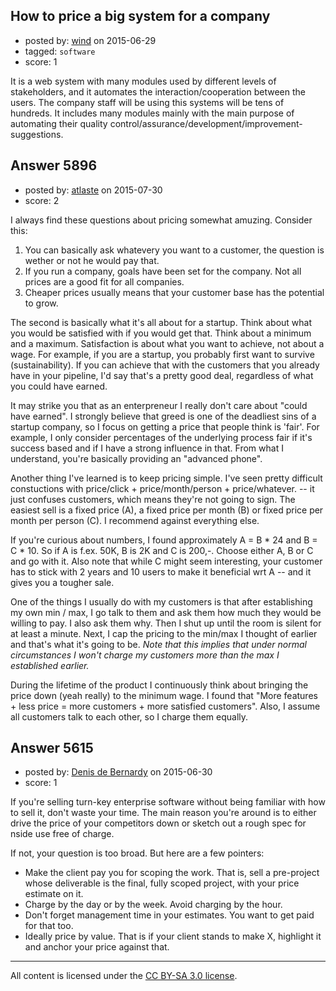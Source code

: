 ## How to price a big system for a company

- posted by: [wind](https://stackexchange.com/users/6547686/wind) on 2015-06-29
- tagged: `software`
- score: 1

It is a web system with many modules used by different levels of stakeholders, and it automates the interaction/cooperation between the users. The company staff will be using this systems will be tens of hundreds. It includes many modules mainly with the main purpose of automating their quality control/assurance/development/improvement-suggestions.


## Answer 5896

- posted by: [atlaste](https://stackexchange.com/users/1021317/atlaste) on 2015-07-30
- score: 2

I always find these questions about pricing somewhat amuzing. Consider this: 

1. You can basically ask whatevery you want to a customer, the question is wether or not he would pay that.
2. If you run a company, goals have been set for the company. Not all prices are a good fit for all companies.
3. Cheaper prices usually means that your customer base has the potential to grow.

The second is basically what it's all about for a startup. Think about what you would be satisfied with if you would get that. Think about a minimum and a maximum. Satisfaction is about what you want to achieve, not about a wage. For example, if you are a startup, you probably first want to survive (sustainability). If you can achieve that with the customers that you already have in your pipeline, I'd say that's a pretty good deal, regardless of what you could have earned.

It may strike you that as an enterpreneur I really don't care about "could have earned". I strongly believe that greed is one of the deadliest sins of a startup company, so I focus on getting a price that people think is 'fair'. For example, I only consider percentages of the underlying process fair if it's success based and if I have a strong influence in that. From what I understand, you're basically providing an "advanced phone".

Another thing I've learned is to keep pricing simple. I've seen pretty difficult constuctions with price/click + price/month/person + price/whatever. -- it just confuses customers, which means they're not going to sign. The easiest sell is a fixed price (A), a fixed price per month (B) or fixed price per month per person (C). I recommend against everything else.

If you're curious about numbers, I found approximately A = B * 24 and B = C * 10. So if A is f.ex. 50K, B is 2K and C is 200,-. Choose either A, B or C and go with it. Also note that while C might seem interesting, your customer has to stick with 2 years and 10 users to make it beneficial wrt A -- and it gives you a tougher sale.

One of the things I usually do with my customers is that after establishing my own min / max, I go talk to them and ask them how much they would be willing to pay. I also ask them why. Then I shut up until the room is silent for at least a minute. Next, I cap the pricing to the min/max I thought of earlier and that's what it's going to be. *Note that this implies that under normal circumstances I won't charge my customers more than the max I established earlier.*

During the lifetime of the product I continuously think about bringing the price down (yeah really) to the minimum wage. I found that "More features + less price = more customers + more satisfied customers". Also, I assume all customers talk to each other, so I charge them equally.


## Answer 5615

- posted by: [Denis de Bernardy](https://stackexchange.com/users/182468/denis-de-bernardy) on 2015-06-30
- score: 1

If you're selling turn-key enterprise software without being familiar with how to sell it, don't waste your time. The main reason you're around is to either drive the price of your competitors down or sketch out a rough spec for nside use free of charge.

If not, your question is too broad. But here are a few pointers:

- Make the client pay you for scoping the work. That is, sell a pre-project whose deliverable is the final, fully scoped project, with your price estimate on it.
- Charge by the day or by the week. Avoid charging by the hour.
- Don't forget management time in your estimates. You want to get paid for that too.
- Ideally price by value. That is if your client stands to make X, highlight it and anchor your price against that.



---

All content is licensed under the [CC BY-SA 3.0 license](https://creativecommons.org/licenses/by-sa/3.0/).
